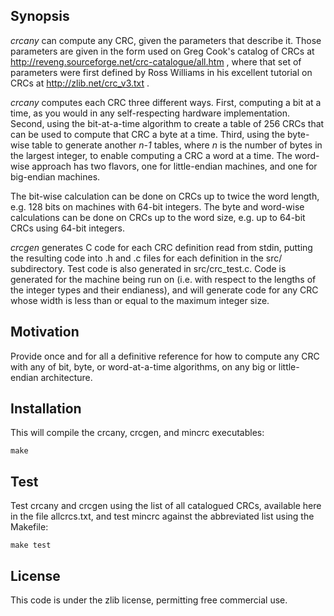 Synopsis
--------

_crcany_ can compute any CRC, given the parameters that describe it. Those
parameters are given in the form used on Greg Cook's catalog of CRCs at
http://reveng.sourceforge.net/crc-catalogue/all.htm , where that set of
parameters were first defined by Ross Williams in his excellent tutorial on
CRCs at http://zlib.net/crc_v3.txt .

_crcany_ computes each CRC three different ways. First, computing a bit at a
time, as you would in any self-respecting hardware implementation. Second,
using the bit-at-a-time algorithm to create a table of 256 CRCs that can be
used to compute that CRC a byte at a time. Third, using the byte-wise table to
generate another _n-1_ tables, where _n_ is the number of bytes in the largest
integer, to enable computing a CRC a word at a time. The word-wise approach has
two flavors, one for little-endian machines, and one for big-endian machines.

The bit-wise calculation can be done on CRCs up to twice the word length, e.g.
128 bits on machines with 64-bit integers. The byte and word-wise calculations
can be done on CRCs up to the word size, e.g. up to 64-bit CRCs using 64-bit
integers.

_crcgen_ generates C code for each CRC definition read from stdin, putting the
resulting code into .h and .c files for each definition in the src/
subdirectory. Test code is also generated in src/crc_test.c. Code is generated
for the machine being run on (i.e. with respect to the lengths of the integer
types and their endianess), and will generate code for any CRC whose width is
less than or equal to the maximum integer size.

Motivation
----------

Provide once and for all a definitive reference for how to compute any CRC with
any of bit, byte, or word-at-a-time algorithms, on any big or little-endian
architecture.

Installation
------------

This will compile the crcany, crcgen, and mincrc executables:

    make

Test
----

Test crcany and crcgen using the list of all catalogued CRCs, available here in
the file allcrcs.txt, and test mincrc against the abbreviated list using the
Makefile:

    make test

License
-------

This code is under the zlib license, permitting free commercial use.
